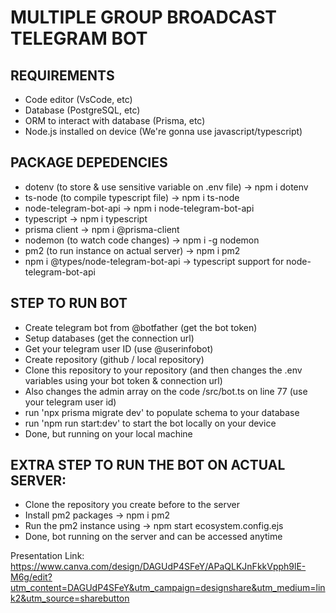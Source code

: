 # MULTIPLE GROUP BROADCAST TELEGRAM BOT

## REQUIREMENTS
- Code editor (VsCode, etc)
- Database (PostgreSQL, etc)
- ORM to interact with database (Prisma, etc)
- Node.js installed on device (We're gonna use javascript/typescript)

## PACKAGE DEPEDENCIES
- dotenv (to store & use sensitive variable on .env file) -> npm i dotenv
- ts-node (to compile typescript file) -> npm i ts-node
- node-telegram-bot-api -> npm i node-telegram-bot-api
- typescript -> npm i typescript
- prisma client -> npm i @prisma-client
- nodemon (to watch code changes) -> npm i -g nodemon
- pm2 (to run instance on actual server) -> npm i pm2
- npm i @types/node-telegram-bot-api -> typescript support for node-telegram-bot-api

## STEP TO RUN BOT
- Create telegram bot from @botfather (get the bot token)
- Setup databases (get the connection url)
- Get your telegram user ID (use @userinfobot)
- Create repository (github / local repository)
- Clone this repository to your repository (and then changes the .env variables using your bot token & connection url)
- Also changes the admin array on the code /src/bot.ts on line 77 (use your telegram user id)
- run 'npx prisma migrate dev' to populate schema to your database
- run 'npm run start:dev' to start the bot locally on your device
- Done, but running on your local machine 

## EXTRA STEP TO RUN THE BOT ON ACTUAL SERVER:
- Clone the repository you create before to the server
- Install pm2 packages -> npm i pm2
- Run the pm2 instance using -> npm start ecosystem.config.ejs
- Done, bot running on the server and can be accessed anytime

Presentation Link: 
https://www.canva.com/design/DAGUdP4SFeY/APaQLKJnFkkVpph9lE-M6g/edit?utm_content=DAGUdP4SFeY&utm_campaign=designshare&utm_medium=link2&utm_source=sharebutton
